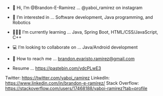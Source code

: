 - 🤝 Hi, I’m @Brandon-E-Ramirez ... @yaboi_ramirez on instagram
- 👀 I’m interested in ... Software development, Java programming, and Robotics
- 👨🏻‍💻 I’m currently learning ... Java, Spring Boot, HTML/CSS/JavaScript, C++
- 💻 I’m looking to collaborate on ... Java/Android development
- 💌 How to reach me ... brandon.evaristo.ramirez@gmail.com

- Resume ... https://pastebin.com/vdcPLwE3

Twitter: https://twitter.com/yaboi_ramirez
LinkedIn: https://www.linkedin.com/in/brandon-e-ramirez/
Stack Overflow: https://stackoverflow.com/users/17468188/yaboi-ramirez?tab=profile

<!---
Brandon-E-Ramirez/Brandon-E-Ramirez is a ✨ special ✨ repository because its `README.md` (this file) appears on your GitHub profile.
You can click the Preview link to take a look at your changes.
--->
   
